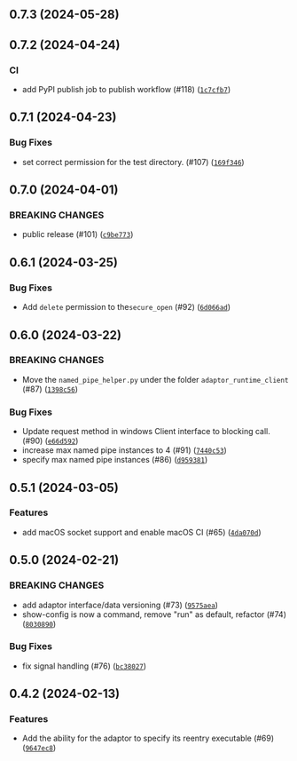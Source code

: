 ## 0.7.3 (2024-05-28)




## 0.7.2 (2024-04-24)

### CI
* add PyPI publish job to publish workflow (#118) ([`1c7cfb7`](https://github.com/OpenJobDescription/openjd-adaptor-runtime-for-python/commit/1c7cfb77555e958cd6343bff445aacf657d32bbb))


## 0.7.1 (2024-04-23)



### Bug Fixes
* set correct permission for the test directory. (#107) ([`169f346`](https://github.com/OpenJobDescription/openjd-adaptor-runtime-for-python/commit/169f346df8efc5bbcc33eda9859c4bb20fe471f4))

## 0.7.0 (2024-04-01)

### BREAKING CHANGES
* public release (#101) ([`c9be773`](https://github.com/OpenJobDescription/openjd-adaptor-runtime-for-python/commit/c9be773e212f6d0b505a2eb52d9a4fde63a476c1))



## 0.6.1 (2024-03-25)



### Bug Fixes
* Add `delete` permission to the`secure_open` (#92) ([`6d066ad`](https://github.com/OpenJobDescription/openjd-adaptor-runtime-for-python/commit/6d066ad98f33e1b54a6934c1d244f5938a65ec90))

## 0.6.0 (2024-03-22)


### BREAKING CHANGES
* Move the `named_pipe_helper.py` under the folder `adaptor_runtime_client` (#87) ([`1398c56`](https://github.com/OpenJobDescription/openjd-adaptor-runtime-for-python/commit/1398c562fead13564705329838a377468e11c2c1))


### Bug Fixes
* Update request method in windows Client interface to blocking call. (#90) ([`e66d592`](https://github.com/OpenJobDescription/openjd-adaptor-runtime-for-python/commit/e66d5927f6f0ede574ae39bcd2616042265baa7c))
* increase max named pipe instances to 4 (#91) ([`7440c53`](https://github.com/OpenJobDescription/openjd-adaptor-runtime-for-python/commit/7440c531f3eadabd9496217ad37f7247e17f5358))
* specify max named pipe instances (#86) ([`d959381`](https://github.com/OpenJobDescription/openjd-adaptor-runtime-for-python/commit/d95938179b4f605d9315cecec8b80b52f23fb11d))


## 0.5.1 (2024-03-05)


### Features
* add macOS socket support and enable macOS CI (#65) ([`4da070d`](https://github.com/OpenJobDescription/openjd-adaptor-runtime-for-python/commit/4da070daef1c23be8c3be6e2fb5921b17a23c79a))


## 0.5.0 (2024-02-21)

### BREAKING CHANGES
* add adaptor interface/data versioning (#73) ([`9575aea`](https://github.com/OpenJobDescription/openjd-adaptor-runtime-for-python/commit/9575aeac589b70324d5e02c98c6c45dfb2a42fb6))
* show-config is now a command, remove &#34;run&#34; as default, refactor (#74) ([`8030890`](https://github.com/OpenJobDescription/openjd-adaptor-runtime-for-python/commit/8030890903b63b9007e00cd3b0ed2487afe990f3))


### Bug Fixes
* fix signal handling (#76) ([`bc38027`](https://github.com/OpenJobDescription/openjd-adaptor-runtime-for-python/commit/bc38027a4f572ea802663054fbc07b7164de3037))

## 0.4.2 (2024-02-13)


### Features
* Add the ability for the adaptor to specify its reentry executable (#69) ([`9647ec8`](https://github.com/OpenJobDescription/openjd-adaptor-runtime-for-python/commit/9647ec88b57af6830ca2892e996967bfeaf2eb9c))


